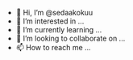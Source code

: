 - 👋 Hi, I’m @sedaakokuu
- 👀 I’m interested in ...
- 🌱 I’m currently learning ...
- 💞️ I’m looking to collaborate on ...
- 📫 How to reach me ...

<!---
sedaakokuu/sedaakokuu is a ✨ special ✨ repository because its `README.md` (this file) appears on your GitHub profile.
You can click the Preview link to take a look at your changes.
--->
